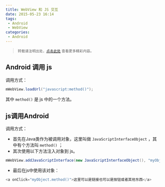 ```yaml
---
title: WebView 和 JS 交互
date: 2015-05-23 16:14
tags:
 - Android
 - WebView
categories:
 - Android
---
```


> <small>转载请注明出处，[点击此处](https://shichaohui.github.io/) 查看更多精彩内容。</small>

## Android 调用 js

调用方式：

```java
mWebView.loadUrl("javascript:method()");
``` 

其中 `method()` 是 js 中的一个方法。

## js调用Android

调用方式：  

* 首先在Java类作为被调用对象，这里叫做 `JavaScriptInterfaceObject` ，其中有个方法叫 `method()` ；  
* 其次使用以下方法注入对象到 js。

```java
mWebView.addJavaScriptInterface(new JavaScriptInterfaceObject(), "myObject")
``` 

* 最后在js中使用该对象：  

```JavaScript
<a onClick="myObject.method()">这里可以是链接也可以是按钮或者其他东西</a>
```